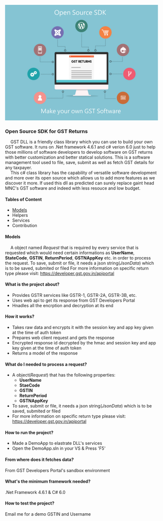 
![Poster](/Assests/posters/GST%20API.png)

### Open Source SDK for GST Returns  

&emsp; GST DLL is a friendly class library which you can use to build your own GST software. It runs on .Net framework 4.6.1 and c# verion 6.0 just to help those millions of software developers to develop software on GST returns with better customization and better statical solutions. This is a software management tool used to file, save, submit as well as fetch GST details for any taxpayer.<br />
&emsp; This c# class library has the capability of versatile software development and more over its open source which allows us to add more features as we discover it more. If used this dll as predicted can surely replace gaint head MNC's GST software and indeed with less resouce and low budget.

#### Tables of Content
- [Models](#Models)
- Helpers
- Services
- Contribution

#### Models
&emsp; A object named _Request_ that is required by every service that is requested which would need certain informations as __UserName__, __StateCode__, __GSTIN__, __ReturnPeriod__, __GSTNAppKey__ etc. in order to process the request.
To save, submit or file, it needs a json string(_JsonData_) which is to be saved, submited or filed
For more information on specific return type please visit: https://developer.gst.gov.in/apiportal


#### What is the project about?
- Provides GSTR services like GSTR-1, GSTR-2A, GSTR-3B, etc.
- Uses web api to get its response from GST Developers Portal
- Hnadles all the encrption and decryption at its end

#### How it works?
- Takes raw data and encrypts it with the session key and app key given at the time of auth token
- Prepares web client request and gets the response
- Encrypted response id decrypted by the hmac and session key and app key given at the time of auth token
- Returns a model of the response

#### What do I needed to process a request?
- A object(_Request_) that has the following properties:
  - __UserName__ 
  - __StaeCode__
  - __GSTIN__ 
  - __ReturnPeriod__ 
  - __GSTNAppKey__
- To save, submit or file, it needs a json string(_JsonData_) which is to be saved, submited or filed
- For more information on specific return type please visit: https://developer.gst.gov.in/apiportal

#### How to run the project?
- Made a DemoApp to elastrate DLL's services
- Open the DemoApp.sln in your VS & Press 'F5'

#### From where does it fetches data?
From GST Developers Portal's sandbox environment

#### What's the minimum framework needed?
.Net Framework 4.6.1 & C# 6.0

#### How to test the project?
Email me for a demo GSTIN and Username

